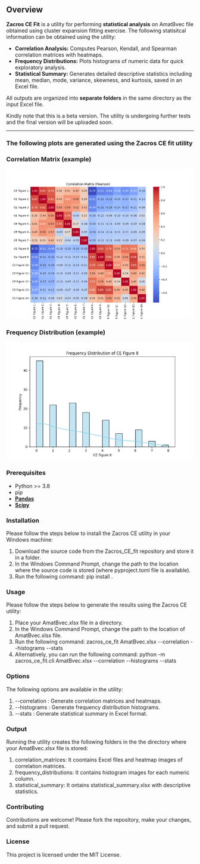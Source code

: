 
## Overview

**Zacros CE Fit** is a utility for performing **statistical analysis** on AmatBvec file obtained using cluster expansion fitting exercise. The following statisitcal information can be obtained using the utility: 

- **Correlation Analysis:** Computes Pearson, Kendall, and Spearman correlation matrices with heatmaps.  
- **Frequency Distributions:** Plots histograms of numeric data for quick exploratory analysis.  
- **Statistical Summary:** Generates detailed descriptive statistics including mean, median, mode, variance, skewness, and kurtosis, saved in an Excel file.  

All outputs are organized into **separate folders** in the same directory as the input Excel file.

Kindly note that this is a beta version. The utility is undergoing further tests and the final version will be uploaded soon.

---

### The following plots are generated using the Zacros CE fit utility ###### 

### Correlation Matrix (example)
![Correlation Example](examples/correlation_pearson.png)

### Frequency Distribution (example)
![Histogram Example](examples/frequency_plot.png)

### Prerequisites
- Python >= 3.8
- pip
- **[Pandas](https://pandas.pydata.org/)**
- **[Scipy](https://scipy.org/)**

### Installation
Please follow the steps below to install the Zacros CE utility in your Windows machine:
1) Download the source code from the Zacros_CE_fit repository and store it in a folder. 
2) In the Windows Command Prompt, change the path to the location where the source code is stored (where pyproject.toml file is available).
3) Run the following command: pip install .

### Usage
Please follow the steps below to generate the results using the Zacros CE utility: 
1) Place your AmatBvec.xlsx file in a directory.
2) In the Windows Command Prompt, change the path to the location of AmatBvec.xlsx file. 
3) Run the following command: zacros_ce_fit AmatBvec.xlsx --correlation --histograms --stats
4) Alternatively, you can run the following command: python -m zacros_ce_fit.cli AmatBvec.xlsx --correlation --histograms --stats 

### Options
The following options are available in the utility: 
1) --correlation : Generate correlation matrices and heatmaps.
2) --histograms : Generate frequency distribution histograms.
3) --stats : Generate statistical summary in Excel format.

### Output
Running the utility creates the following folders in the the directory where your AmatBvec.xlsx file is stored:
1) correlation_matrices: It coontains Excel files and heatmap images of correlation matrices.
2) frequency_distributions: It contains histogram images for each numeric column.
3) statistical_summary: It ontains statistical_summary.xlsx with descriptive statistics.

### Contributing
Contributions are welcome! Please fork the repository, make your changes, and submit a pull request.

### License
This project is licensed under the MIT License.






























